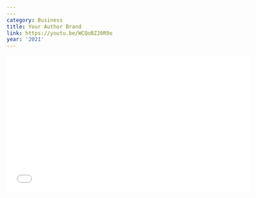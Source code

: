 ```yaml
---
---
category: Business
title: Your Author Brand
link: https://youtu.be/WCQoBZJ0R9o
year: '2021'
---
```

<iframe width="560" height="315" src="{{ page.link }}" frameborder="0" allowfullscreen></iframe>
